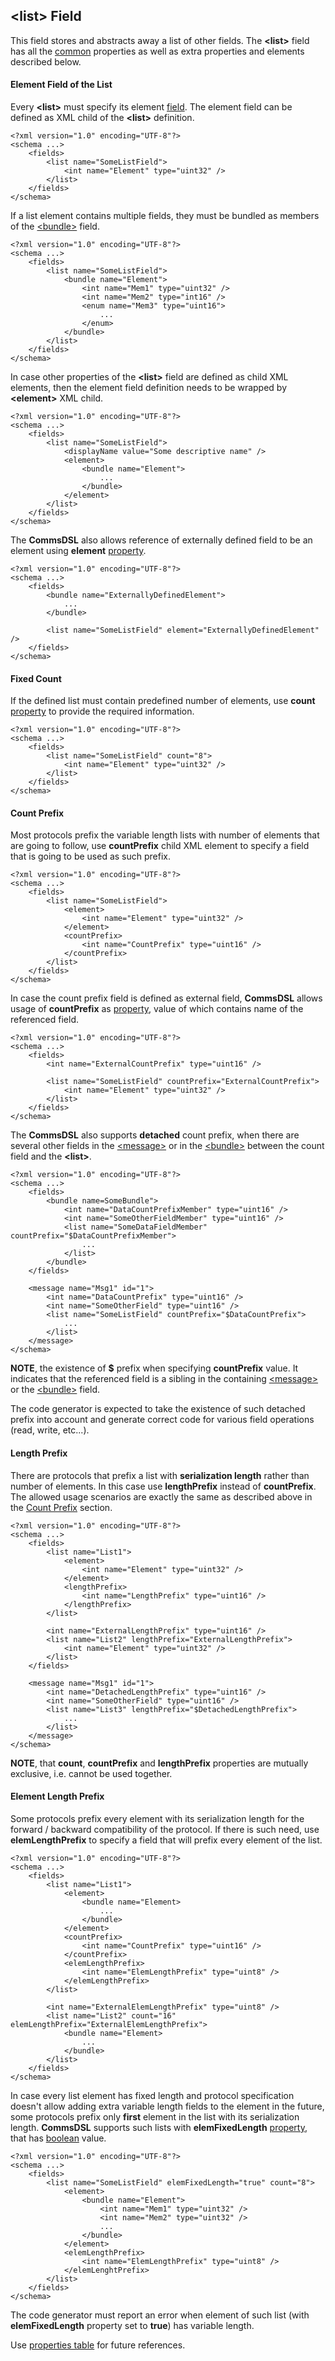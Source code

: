 ## &lt;list&gt; Field
This field stores and abstracts away a list of other fields. 
The **&lt;list&gt;** field has all the [common](common.md) properties
as well as extra properties and elements described below.

#### Element Field of the List
Every **&lt;list&gt;** must specify its element [field](fields.md). The
element field can be defined as XML child of the **&lt;list&gt;** definition.
```
<?xml version="1.0" encoding="UTF-8"?>
<schema ...>
    <fields>
        <list name="SomeListField">
            <int name="Element" type="uint32" />
        </list>
    </fields>
</schema>
```
If a list element contains multiple fields, they must be bundled as members
of the [&lt;bundle&gt;](bundle.md) field.
```
<?xml version="1.0" encoding="UTF-8"?>
<schema ...>
    <fields>
        <list name="SomeListField">
            <bundle name="Element">
                <int name="Mem1" type="uint32" />
                <int name="Mem2" type="int16" />
                <enum name="Mem3" type="uint16">
                    ...
                </enum>
            </bundle>
        </list>
    </fields>
</schema>
```
In case other properties of the **&lt;list&gt;** field are defined as child
XML elements, then the element field definition needs to be wrapped by 
**&lt;element&gt;** XML child.
```
<?xml version="1.0" encoding="UTF-8"?>
<schema ...>
    <fields>
        <list name="SomeListField">
            <displayName value="Some descriptive name" />
            <element>
                <bundle name="Element">
                    ...
                </bundle>
            </element>
        </list>
    </fields>
</schema>
```
The **CommsDSL** also allows reference of externally defined field to be
an element using **element** [property](../intro/properties.md).
```
<?xml version="1.0" encoding="UTF-8"?>
<schema ...>
    <fields>
        <bundle name="ExternallyDefinedElement">
            ...
        </bundle>
        
        <list name="SomeListField" element="ExternallyDefinedElement" />
    </fields>
</schema>
```

#### Fixed Count
If the defined list must contain predefined number of elements, use **count**
[property](../intro/properties.md) to provide the required information.
```
<?xml version="1.0" encoding="UTF-8"?>
<schema ...>
    <fields>
        <list name="SomeListField" count="8">
            <int name="Element" type="uint32" />
        </list>
    </fields>
</schema>
```

#### Count Prefix
Most protocols prefix the variable length lists with number of elements that
are going to follow, use **countPrefix** child XML element to specify a field
that is going to be used as such prefix.
```
<?xml version="1.0" encoding="UTF-8"?>
<schema ...>
    <fields>
        <list name="SomeListField">
            <element>
                <int name="Element" type="uint32" />
            </element>
            <countPrefix>
                <int name="CountPrefix" type="uint16" />
            </countPrefix>
        </list>
    </fields>
</schema>
```

In case the count prefix field is defined as external field, **CommsDSL** allows
usage of **countPrefix** as [property](../intro/properties.md), value of
which contains name of the referenced field.
```
<?xml version="1.0" encoding="UTF-8"?>
<schema ...>
    <fields>
        <int name="ExternalCountPrefix" type="uint16" />

        <list name="SomeListField" countPrefix="ExternalCountPrefix">
            <int name="Element" type="uint32" />
        </list>
    </fields>
</schema>
```
The **CommsDSL** also supports **detached** count prefix, when there are
several other fields in the [&lt;message&gt;](../messages/messages.md) or in the
[&lt;bundle&gt;](bundle.md) between the count field and the **&lt;list&gt;**.
```
<?xml version="1.0" encoding="UTF-8"?>
<schema ...>
    <fields>
        <bundle name=SomeBundle">
            <int name="DataCountPrefixMember" type="uint16" />
            <int name="SomeOtherFieldMember" type="uint16" />
            <list name="SomeDataFieldMember" countPrefix="$DataCountPrefixMember">
                ...
            </list>
        </bundle>
    </fields>
    
    <message name="Msg1" id="1">
        <int name="DataCountPrefix" type="uint16" />
        <int name="SomeOtherField" type="uint16" />
        <list name="SomeListField" countPrefix="$DataCountPrefix">
            ...
        </list>
    </message>
</schema>
```
**NOTE**, the existence of **$** prefix when specifying **countPrefix** value.
It indicates that the referenced field is a sibling in the containing
[&lt;message&gt;](../messages/messages.md) or the
[&lt;bundle&gt;](bundle.md) field.

The code generator is expected to take the existence of such detached prefix
into account and generate correct code for various field operations
(read, write, etc...).

#### Length Prefix
There are protocols that prefix a list with **serialization length** rather
than number of elements. In this case use **lengthPrefix** instead of **countPrefix**.
The allowed usage scenarios are exactly the same as described above in
the [Count Prefix](#count-prefix) section.
```
<?xml version="1.0" encoding="UTF-8"?>
<schema ...>
    <fields>
        <list name="List1">
            <element>
                <int name="Element" type="uint32" />
            </element>
            <lengthPrefix>
                <int name="LengthPrefix" type="uint16" />
            </lengthPrefix>
        </list>
        
        <int name="ExternalLengthPrefix" type="uint16" />
        <list name="List2" lengthPrefix="ExternalLengthPrefix">
            <int name="Element" type="uint32" />
        </list>
    </fields>
    
    <message name="Msg1" id="1">
        <int name="DetachedLengthPrefix" type="uint16" />
        <int name="SomeOtherField" type="uint16" />
        <list name="List3" lengthPrefix="$DetachedLengthPrefix">
            ...
        </list>
    </message>
</schema>
```

**NOTE**, that **count**, **countPrefix** and **lengthPrefix** properties
are mutually exclusive, i.e. cannot be used together.

#### Element Length Prefix
Some protocols prefix every element with its serialization length for the 
forward / backward compatibility of the protocol. If there is such need, use **elemLengthPrefix**
to specify a field that will prefix every element of the list.
```
<?xml version="1.0" encoding="UTF-8"?>
<schema ...>
    <fields>
        <list name="List1">
            <element>
                <bundle name="Element>
                    ...
                </bundle>
            </element>
            <countPrefix>
                <int name="CountPrefix" type="uint16" />
            </countPrefix>
            <elemLengthPrefix>
                <int name="ElemLengthPrefix" type="uint8" />
            </elemLengthPrefix>
        </list>

        <int name="ExternalElemLengthPrefix" type="uint8" />
        <list name="List2" count="16" elemLengthPrefix="ExternalElemLengthPrefix">
            <bundle name="Element>
                ...
            </bundle>
        </list>
    </fields>
</schema>
```
In case every list element has fixed length and protocol specification doesn't
allow adding extra variable length fields to the element in the future, some
protocols prefix only **first** element in the list with its serialization 
length. **CommsDSL** supports such lists with **elemFixedLength** 
[property](../intro/properties.md), that has [boolean](../intro/boolean.md) value.
```
<?xml version="1.0" encoding="UTF-8"?>
<schema ...>
    <fields>
        <list name="SomeListField" elemFixedLength="true" count="8">
            <element>
                <bundle name="Element">
                    <int name="Mem1" type="uint32" />
                    <int name="Mem2" type="uint32" />
                    ...
                </bundle>
            </element>
            <elemLengthPrefix>
                <int name="ElemLengthPrefix" type="uint8" />
            </elemLenghtPrefix>
        </list>
    </fields>
</schema>
```
The code generator must report an error when element of such list 
(with **elemFixedLength** property set to **true**) has variable length.

Use [properties table](../appendix/list.md) for future references.
